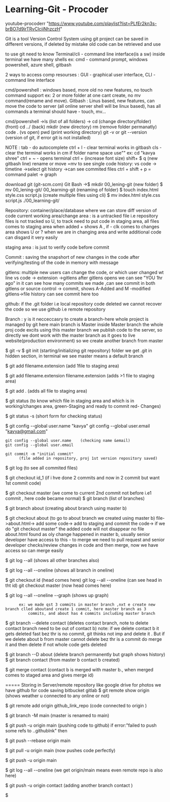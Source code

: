 # Learning-Git - Procoder
youtube-procoderr "https://www.youtube.com/playlist?list=PLfEr2kn3s-brBO7d9irTRvClcjiNhzczH"

 Git is a tool Version Control System using git project can be saved in different versions, if deleted by mistake old code can be retrieved and use
 
 to use git need to know Terminal/cli - command line interface(is a sw)
   inside terminal we have many shells ex: cmd - command prompt, windows powershell, azure shell, gitbash
   
2 ways to access comp resourses : GUI - graphical user interface, CLI - command line interface

cmd/powershell : windows based, more old no new features, no touch command support ex: 2 or more folder at one cant create, no mv command(rename and move).
Gitbash : Linus based, new features, can move the code to server (all online server shell will be linux based), has all commands a terminal should have - touch, mv...

cmd/powershell ->ls (list of all folders)
-> cd (change directory/folder) (front)
cd ../ (back)
mkdir (new directory)
rm (remove folder permanatly)
code . (vs open)
pwd (print working directory)
git -v or git --version (version of git, if error git is not installed)

NOTE : tab - do autocomplete
ctrl + l - clear terminal works in gitbash
cls - clear the terminal works in cm
if folder name space use"" ex: cd "kavya shree"
ctrl + ~   - opens terminal
ctrl + (increase font size)
shift+ $ q (new gitbash line)
rename or move =mv
to see single code history: vs code -> timetine ->select git history ->can see commited files
ctrl + shift + p = command palet -> graph 

download git (git-scm.com)
  Git Bash ->$ mkdir 00_lening-git (new folder)
  $ mv 00_lening-git/ 00_learning-git (renaming of folder)
  $ touch index.html style.css script.js (create multiple files using cli)
  $ mv index.html style.css script.js ./00_learning-git/

  Repository: container/place/database where we can store diff version of code
  current working area/change area : is a untracked file i.e repository files is not tracked so U, to track need to put code in staging 
                                    area, all files comes to staging area when added + shows A , if - clk comes to changes area shows U 
                                    or ?
                                    when we are in changing area and write additional code can disgard it very easily
                                    
  staging area : is just to verify code before commit
  
  Commit : saving the snapshort of new changes in the code after verifying/testing  of the code in memory with message
  
  gitlens: multiple new users can change the code, or which user changed wt line
      vs code -> extension ->gitlens
      after gitlens opens we can see "YOU 1hr ago" in it
      can see how many commits we made ,can see commit in both gitlens or source control -> commit, shows A-Added and M -modified
      gitlens->file history can see commit here too
      
  github: if the .git folder i.e local repository code deleted we cannot recover the code so we use github i.e remote repository

  Branch : y is it necceccasry to create a branch-here whole project is managed by git here main branch is Master inside Master branch the whole proj code excits using this master branch we publish code to the server, so directly we dont work with the master branch as it goes to live website(production environment) so we create another branch from master
  
  
  $ git -v
  $ git init 
          (starting/initializing git repository) folder we get .git in hidden section, in terminal we see master means a default 
           branch
               
  $ git add filename.extension 
                 (add 1file to staging area)
                 
  $ git add filename.extension filename.extension 
                (adds >1 file to staging area)
                
  $ git add . 
            (adds all file to staging area)
            
  $ git status
           (to know which file in staging area and which is in working/changes area, green-Staging and ready to commit red- Changes)
           
  $ git status -s
         (short form for checking status)
  
  $ git config --global user.name "kavya"
    git config --global user.email "kavya@gmail.com"

    git config --global user.name    (checking name &email)
    git config --global user.email 

    git commit -m "initial commit"
          (file added in repository, proj 1st version repository saved) 
          
  $ git log
         (to see all commited files)
         
  $ git checkout id_1
         (if i hve done 2 commits and now in 2 commit but want 1st commit code)
         
  $ git checkout master
         (we come to current 2nd commit not before i.e1 commit , here code became normal)
  $ git branch
         (list of branches)
         
  $ git branch about
         (creating about branch using master b)
         
  $ git checkout about
          (to go to about branch we created using master b)
          file->about.html-> add some code-> add to staging and commit the code-> if we do "git checkout master" the added code will not 
          disappear no file about.html found as oly change happened in master b, usually senior developer have access to this - to merge we need to pull request and senior developer checks/review  changes in code and then merge, now we have access so can merge easily
          
  $ git log --all
         (shows all other branches also)
         
  $ git log --all --oneline
          (shows all branch in oneline)
          
  $ git checkout id 
          (head comes here)
    git log --all --oneline
          (can see head in tht id)
    git checkout master
          (now head comes here)
          
  $ git log --all --oneline --graph
          (shows up graph)

          ex: we made qst 3 commits in master branch ,nxt e create new branch clled aboutand create 1 commit, here master branch as 3 
              commits, and about has 4 commits including master branch 
          
  $ git branch --delete contact
        (deletes contact branch, note to delete contact branch need to be out of contact b)
    note: if we delete contact b it gets deleted fast bez thr is no commit, git thinks not imp and delete it . But if we delete about b 
          from master cannot delete bez thr is a commit do merge it and then delete if not whole code gets deleted    
          
  $ git branch --D about
      (delete branch permanently but graph shows history)
  $ git branch contact
       (from master b contact b created)
       
  $ git merge contact
       (contact b is merged with master b., when merged comes to staged area and gives merge id)

  =====
  Storing in Server/remote repository
    like google drive for photos we have github for code saving
                                         bitbucket
                                         gitlab
 $ git remote show origin
      (shows weather u connected to any online or not)

$ git remote add origin github_link_repo
       (code connected to origin )

$ git branch -M main
     (master is renamed to main)
     
$ git push -u origin main
      (pushing code to github)
      if error:"failed to push some refs to ..githublnk" then

$ git push --rebase origin main


$ git pull -u origin main
     (now pushes code perfectly)
     
$ git push -u origin main
     
$ git log --all --oneline
     (we get origin/main means even remote repo is also here)
     
$ git push -u origin contact
      (adding another branch contact )
      
$ 

  
